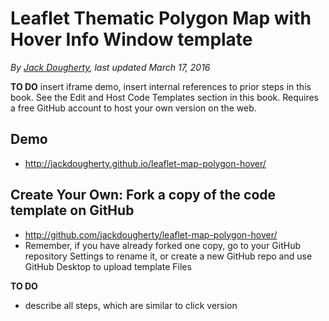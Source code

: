 # Leaflet Thematic Polygon Map with Hover Info Window template

*By [Jack Dougherty](../../introduction/who.md), last updated March 17, 2016*

**TO DO** insert iframe demo, insert internal references to prior steps in this book. See the Edit and Host Code Templates section in this book. Requires a free GitHub account to host your own version on the web.

## Demo
- http://jackdougherty.github.io/leaflet-map-polygon-hover/

## Create Your Own: Fork a copy of the code template on GitHub
- http://github.com/jackdougherty/leaflet-map-polygon-hover/
- Remember, if you have already forked one copy, go to your GitHub repository Settings to rename it, or create a new GitHub repo and use GitHub Desktop to upload template Files

**TO DO**
- describe all steps, which are similar to click version
